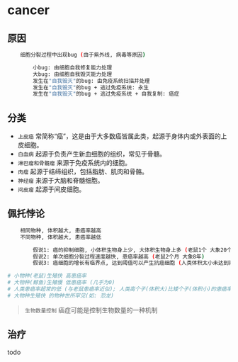 # cancer

## 原因

```bash
    细胞分裂过程中出现bug (由于紫外线, 病毒等原因)

        小bug: 由细胞自我修复能力处理
        大bug: 由细胞自我毁灭能力处理
        发生在"自我毁灭"的bug: 由免疫系统扫描并处理
        发生在"自我毁灭"的bug + 逃过免疫系统: 永生
        发生在"自我毁灭"的bug + 逃过免疫系统 + 自我复制: 癌症
```

## 分类

- `上皮癌` 常简称“癌”，这是由于大多数癌皆属此类，起源于身体内或外表面的上皮细胞。
- `白血病` 起源于负责产生新血细胞的组织，常见于骨髓。
- `淋巴瘤和骨髓瘤` 来源于免疫系统内的细胞。
- `肉瘤` 起源于结缔组织，包括脂肪、肌肉和骨骼。
- `神经瘤` 来源于大脑和脊髓细胞。
- `间皮瘤` 起源于间皮细胞。

## 佩托悖论

```bash
    相同物种, 体积越大, 患癌率越高
    不同物种, 体积越大, 患癌率越低

        假说1: 癌的抑制细胞, 小体积生物身上少, 大体积生物身上多 (老鼠1个 大象20个)
        假说2: 单次细胞分裂过程速度越快, 患癌率越高 (老鼠2个月 大象8年)
        假说3: 癌细胞的增长有临界点, 达到阈值可以产生抗癌细胞 (人类体积太小未达到阈值; 大象达到了阈值)

# 小物种(老鼠)生殖快 高患癌率  
# 大物种(鲸鱼)生殖慢 低患癌率 (几乎为0)  
# 人类患癌率超常的低 (与老鼠患癌率近似); 人类高个子(体积大)比矮个子(体积小)的患癌率高
# 大物种生殖快 的物种世所罕见(如: 恐龙)  
```

> `生物数量控制` 癌症可能是控制生物数量的一种机制

## 治疗

todo